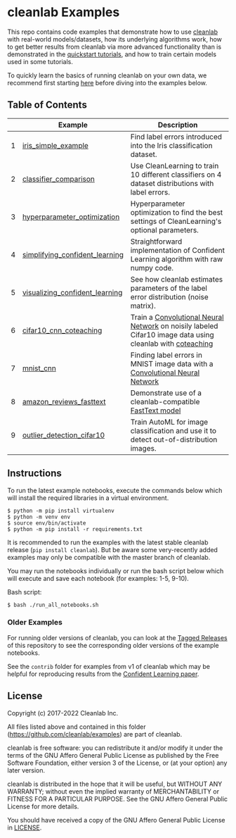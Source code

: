 # cleanlab Examples

This repo contains code examples that demonstrate how to use [cleanlab](https://github.com/cleanlab/cleanlab) with real-world models/datasets, how its  underlying algorithms work, how to get better results from cleanlab via more advanced functionality than is demonstrated in the [quickstart tutorials](https://docs.cleanlab.ai/stable/tutorials/), and how to train certain models used in some tutorials.  

To quickly learn the basics of running cleanlab on your own data, we recommend first starting [here](https://docs.cleanlab.ai/) before diving into the examples below.

## Table of Contents

|     | Example                                                                                        | Description                                                                                                                                                                                                                                                                  |
| --- | ---------------------------------------------------------------------------------------------- | ---------------------------------------------------------------------------------------------------------------------------------------------------------------------------------------------------------------------------------------------------------------------------- |
| 1   | [iris_simple_example](1_iris_simple_example)                                         | Find label errors introduced into the Iris classification dataset.                                                                                                                                                                                                             |
| 2   | [classifier_comparison](2_classifier_comparison)                                     | Use CleanLearning to train 10 different classifiers on 4 dataset distributions with label errors.                                                                                                                                                         |
| 3   | [hyperparameter_optimization](3_hyperparameter_optimization)                                       | Hyperparameter optimization to find the best settings of CleanLearning's optional parameters.                                                                                                                                                                             |
| 4   | [simplifying_confident_learning](4_simplifying_confident_learning) | Straightforward implementation of Confident Learning algorithm with raw numpy code.                                                                                                                                                                                                                    |
| 5   | [visualizing_confident_learning](5_visualizing_confident_learning)                   | See how cleanlab estimates parameters of the label error distribution (noise matrix).                                                                                                                                                                                                                   |
| 6   | [cifar10_cnn_coteaching](6_cifar10_cnn_coteaching)                                               | Train a [Convolutional Neural Network](https://github.com/cleanlab/cleanlab/blob/master/cleanlab/experimental/cifar_cnn.py) on noisily labeled Cifar10 image data using cleanlab with [coteaching](https://github.com/cleanlab/cleanlab/blob/master/cleanlab/experimental/coteaching.py) |
| 7   | [mnist_cnn](7_mnist_cnn)                                                                         | Finding label errors in MNIST image data with a [Convolutional Neural Network](https://github.com/cleanlab/cleanlab/blob/master/cleanlab/experimental/mnist_pytorch.py)                                                                                          |
| 8   | [amazon_reviews_fasttext](8_amazon_reviews_fasttext)                                             | Demonstrate use of a cleanlab-compatible  [FastText model](https://github.com/cleanlab/cleanlab/blob/master/cleanlab/experimental/fasttext.py)                                                                                                    |
| 9   | [outlier_detection_cifar10](9_outlier_detection_cifar10)                                             | Train AutoML for image classification and use it to detect out-of-distribution images.                                                                                                 |


## Instructions

To run the latest example notebooks, execute the commands below which will install the required libraries in a virtual environment.

```console
$ python -m pip install virtualenv
$ python -m venv env
$ source env/bin/activate
$ python -m pip install -r requirements.txt
```

It is recommended to run the examples with the latest stable cleanlab release (`pip install cleanlab`). 
But be aware some very-recently added examples may only be compatible with the master branch of cleanlab. 

You may run the notebooks individually or run the bash script below which will execute and save each notebook (for examples: 1-5, 9-10).

Bash script:

```console
$ bash ./run_all_notebooks.sh
```

### Older Examples

For running older versions of cleanlab, you can look at the [Tagged Releases](https://github.com/cleanlab/examples/releases) of this repository to see the corresponding older versions of the example notebooks. 

See the `contrib` folder for examples from v1 of cleanlab which may be helpful for reproducing results from the [Confident Learning paper](https://arxiv.org/abs/1911.00068).

## License

Copyright (c) 2017-2022 Cleanlab Inc.

All files listed above and contained in this folder (<https://github.com/cleanlab/examples>) are part of cleanlab.

cleanlab is free software: you can redistribute it and/or modify
it under the terms of the GNU Affero General Public License as published by
the Free Software Foundation, either version 3 of the License, or
(at your option) any later version.

cleanlab is distributed in the hope that it will be useful,
but WITHOUT ANY WARRANTY; without even the implied warranty of
MERCHANTABILITY or FITNESS FOR A PARTICULAR PURPOSE. See the
GNU Affero General Public License for more details.

You should have received a copy of the GNU Affero General Public License in [LICENSE](LICENSE).
